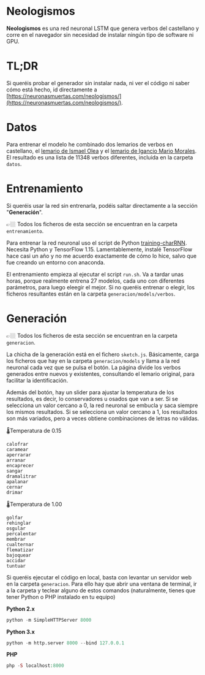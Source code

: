 # Neologismos
**Neologismos** es una red neuronal LSTM que genera verbos del castellano y corre en el navegador sin necesidad de instalar ningún tipo de software ni GPU.  

# TL;DR

Si queréis probar el generador sin instalar nada, ni ver el código ni saber cómo está hecho, id directamente a  [https://neuronasmuertas.com/neologismos/](https://neuronasmuertas.com/neologismos/).

# Datos
Para entrenar el modelo he combinado dos lemarios de verbos en castellano, el [lemario de Ismael Olea](https://github.com/olea/lemarios) y el [lemario de Igancio Mario Morales](https://www.cpimario.com/cm_util.html). El resultado es una lista de 11348 verbos diferentes, incluida en la carpeta `datos`.

# Entrenamiento

Si queréis usar la red sin entrenarla, podéis saltar directamente a la sección "**Generación**".

👉🏼 Todos los ficheros de esta sección se encuentran en la carpeta `entrenamiento`.

Para entrenar la red neuronal uso el script de Python [training-charRNN](https://github.com/ml5js/training-charRNN). Necesita Python y TensorFlow 1.15. Lamentablemente, instalé TensorFlow hace casi un año y no me acuerdo exactamente de cómo lo hice, salvo que fue creando un entorno con anaconda. 

El entrenamiento empieza al ejecutar el script `run.sh`. Va a tardar unas horas, porque realmente entrena 27 modelos, cada uno con diferentes parámetros, para luego eleegir el mejor. Si no queréis entrenar o elegir, los ficheros resultantes están en la carpeta `generacion/models/verbos`. 

# Generación

👉🏼 Todos los ficheros de esta sección se encuentran en la carpeta `generacion`.

La chicha de la generación está en el fichero `sketch.js`.  Básicamente, carga los ficheros que hay en la carpeta `generacion/models` y llama a la red neuronal cada vez que se pulsa el botón. La página divide los verbos generados entre nuevos y existentes, consultando el lemario original, para facilitar la identificación.

Además del botón, hay un slider para ajustar la temperatura de los resultados, es decir, lo conservadores u osados que van a ser. Si se selecciona un valor cercano a 0, la red neuronal se embucla y saca siempre los mismos resultados. Si se selecciona un valor cercano a 1, los resultados son más variados, pero a veces obtiene combinaciones de letras no válidas.

🌡Temperatura de 0.15

```
calofrar
caramear
aperrarar
arranar
encaprecer
sangar
dramalitrar
apalanar
cernar
drimar
```

🌡Temperatura de 1.00

```
golfar
rehinglar
osgular
percalentar
membrar
cualternar
flematizar
bajoquear
accidar
tuntuar
```

Si queréis ejecutar el código en local, basta con levantar un servidor web en la carpeta `generacion`. Para ello hay que abrir una ventana de terminal, ir a la carpeta y teclear alguno de estos comandos (naturalmente, tienes que tener Python o PHP instalado en tu equipo)

**Python 2.x**

```python
python -m SimpleHTTPServer 8000
```

**Python 3.x**

```python
python -m http.server 8000 --bind 127.0.0.1
```

**PHP**

```php
php -S localhost:8000
